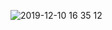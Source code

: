 

![2019-12-10 16 35 12](https://user-images.githubusercontent.com/50148342/70578508-2b4ae280-1b6b-11ea-9e1a-22864f958156.gif)

